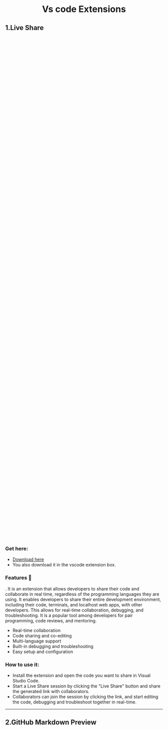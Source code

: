 <div align="center">

<h1>
Vs code Extensions
</h1>
</div>

## 1.Live Share

<div align="center">
    <img src="/ZSnaps/LiveShareExt.png" style="height: 40vh; padding-left: 50vh;">
 </div>

###  Get here:

- [Download here](https://code.visualstudio.com/learn/collaboration/live-share)
- You also download it in the vscode extension box.

###  Features 🚀

. It is an extension that allows developers to share their code and collaborate in real time, regardless of the programming languages they are using. It enables developers to share their entire development environment, including their code, terminals, and localhost web apps, with other developers. This allows for real-time collaboration, debugging, and troubleshooting. It is a popular tool among developers for pair programming, code reviews, and mentoring.

- Real-time collaboration
- Code sharing and co-editing
- Multi-language support
- Built-in debugging and troubleshooting
- Easy setup and configuration

###  How to use it:

- Install the extension and open the code you want to share in Visual Studio Code.
- Start a Live Share session by clicking the "Live Share" button and share the generated link with collaborators.
- Collaborators can join the session by clicking the link, and start editing the code, debugging and troubleshoot together in real-time.

---

## 2.GitHub Markdown Preview

<p align="center">
    <img src="/ZSnaps/MarkdownPreviewExt.png" style="height: 40vh; padding-left: 50vh;">
 </p>

###  Get here:

- [Download here](https://marketplace.visualstudio.com/items?itemName=bierner.github-markdown-preview)
- You also download it in the vscode extension box.

###  Features:

**Preview Markdown files:** The GitHub Markdown Preview extension allows developers to preview Markdown files in Visual Studio Code, including tables, task lists, and fenced code blocks.

**Customizable styles:** The extension also allows developers to customize the styles of the previewed Markdown files by adjusting the CSS stylesheet.

**Live Preview:** It also has live preview functionality which updates the preview as you type.

###  How to use it:

- Install the GitHub Markdown Preview extension in Visual Studio Code
- Open a Markdown file in Visual Studio Code
  Use the "Open Preview" command from the Command Palette (Ctrl+Shift+V or Cmd+Shift+V) to open a preview of the Markdown file
- Use the "Toggle Preview" command to switch between the editor and the preview
- Use the "Customize CSS" command to adjust the styles of the previewed Markdown files
- Use the "Live Preview" command to enable live preview functionality

---

## 3.:emojisense 😄

<p align="center">
    <img src="/ZSnaps/EmojiExt.png" style="height: 40vh; padding-left: 50vh;">
 </p>

###  Get here:

- [Download here](https://marketplace.visualstudio.com/items?itemName=bierner.emojisense)
- You also download it in the vscode extension box.

###  Features:

- Provides a searchable list of emojis
- Allows for easy insertion of emojis into code
- Supports custom emoticons
- Can be inserted via a keyboard shortcut
- Can be inserted by clicking the desired emoji from the list
- can save developers time and effort when adding emojis to their code.
- Make code more expressive and fun

###  How to use it:

- Install the EmojiSense extension in Visual Studio Code
- Open a file where you want to insert an emoji
- Use the "Insert Emoji" command from the Command Palette (Ctrl+Shift+P) or the context menu to open the Emoji picker
- Type the name of the emoji you want to insert and select it
- Alternatively, use the "Insert Emoji" command to open the Emoji picker then select the desired emoji from the list
- Alternatively use the keyboard shortcuts to insert the frequently used emojis.

---

## 4.Marquee

<p align="center">
    <img src="/ZSnaps/MArqueeExt.png" style="height: 30vh; padding-left: 40vh;">
 </p>

### \* Get here:

- [Download here](https://marketplace.visualstudio.com/items?itemName=stateful.marquee)
- You also download it in the vscode extension box.

###  Features:

- **Todos:** Keep track of workspace-specific todos, create, archive and complete todos
  Weather: Keep an eye on the local weather, specify a custom location if needed
- **Clipboards:** inter-workspace smart clipboard for your thoughts, code snippets, logs, or terminal traces
- **Hacker news:** Stay updated with hacker news in real-time
- **Github Trending:** Keep an eye on the most popular projects on Github
- **Deep VS Code Integration:** Quickly switch to todos & latest Hacker news
- **Themability:** Customize background and adjust colors or opacity of the overlaying widgets
- **Extensibility:**Write your own custom widgets or leverage widgets contributed by extenstensions
- **Configurable Layouts:** Resize and drag widgets around to fit your needs.

###  How to use it:

- Press F1 or ⌘ + Shift + P and type install.
- Pick Extensions: Install Extension.
- Type marquee and hit enter.
- Restart Visual Studio Code.
- Enter your name, create todos and be happy.
